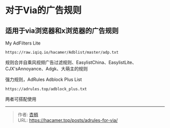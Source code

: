 # 对于Via的广告规则

## 适用于via浏览器和x浏览器的广告规则

My AdFilters Lite

```https
https://raw.iqiq.io/hacamer/Adblist/master/adp.txt
```

规则合并自乘风视频广告过滤规则、EasylistChina、EasylistLite、CJX'sAnnoyance、Adgk、大萌主的规则

强力规则，AdRules Adblock Plus List

```https
https://adrules.top/adblock_plus.txt
```

两者可搭配使用



---

> 作者: [杏梢](https://hacamer.top)  
> URL: https://hacamer.top/posts/adrules-for-via/  

